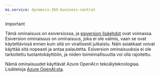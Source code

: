 ```yaml
---
ms.service: dynamics-365-business-central
---
```

> [!IMPORTANT]
> Tämä ominaisuus on esiversiossa, ja [esiversion lisäehdot](https://dynamics.microsoft.com/legaldocs/supp-dynamics365-preview/) ovat voimassa. Esiversion ominaisuus on ominaisuus, joka ei ole valmis, vaan se ovat käytettävissä ennen kuin sitä on virallisesti julkaistu. Näin asiakkaat voivat käyttää sitä nopeasti ja antaa palautetta. Esiversion ominaisuuksia ei ole tarkoitettu tuotantokäyttöön, ja niiden toiminnallisuutta voi olla rajoitettu.
>
> Nämä ominaisuudet käyttävät Azure OpenAI:n tekoälyteknologiaa. Lisätietoja [Azure OpenAI:sta](/legal/cognitive-services/openai/transparency-note).
